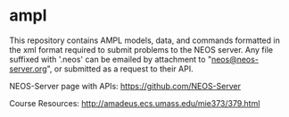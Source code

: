 # ampl

This repository contains AMPL models, data, and commands formatted in the xml format required to submit problems to the NEOS server. Any file suffixed with '.neos' can be emailed by attachment to "neos@neos-server.org", or submitted as a request to their API. 

NEOS-Server page with APIs: https://github.com/NEOS-Server

Course Resources: http://amadeus.ecs.umass.edu/mie373/379.html

